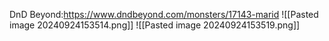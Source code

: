 DnD Beyond:https://www.dndbeyond.com/monsters/17143-marid
![[Pasted image 20240924153514.png]]
![[Pasted image 20240924153519.png]]